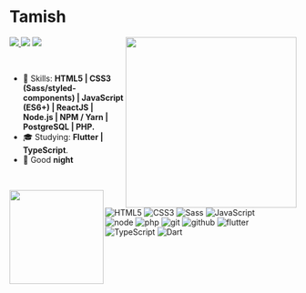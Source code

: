 # Tamish

<img align="right" width="300px" src="./bio-image.svg" />

<p align="left">
  <a href="tamishmhatre26@gmail.com">
    <img src="https://img.shields.io/badge/-tamishmhatre26@gmail.com-6633cc?style=flat-square&logo=Gmail&logoColor=white&link=mailto:tamishmhatre26@gmail.com" />
  </a>
  <a>
    <img src="https://img.shields.io/badge/Tamish%9225-6633cc?style=flat-square&logo=Discord&logoColor=white" />
  </a>
  <a href="https://github.com/mhatretamish/?tab=follow">
    <img src="https://img.shields.io/github/followers/ghtamish?label=Follow&style=social" />
  </a>
</p>

<br>

- :rocket: Skills: <strong>HTML5 | CSS3 (Sass/styled-components) | JavaScript (ES6+) | ReactJS | Node.js | NPM / Yarn | PostgreSQL | PHP.</strong>
- :mortar_board: Studying: <strong>Flutter | TypeScript</strong>.
- :open_book: Good <strong>night</strong>
<br>

<img
  align="left"
  height="165"
  src="https://github-readme-stats.vercel.app/api?username=mhatretamish&count_private=true&show_icons=true&custom_title=GitHub%20Status&hide=issues&title_color=6633cc&icon_color=f7df1e&bg_color=ffffff00&text_color=7159c1&hide_border=true"
/>
![HTML5](https://img.shields.io/badge/html%205-grey?style=for-the-badge&logo=html5&logoColor=white&labelColor=8E2DE2)
![CSS3](https://img.shields.io/badge/css%203-grey?style=for-the-badge&logo=css3&logoColor=white&labelColor=8E2DE2)
![Sass](https://img.shields.io/badge/sass-grey?style=for-the-badge&logo=sass&logoColor=white&labelColor=8E2DE2)
![JavaScript](https://img.shields.io/badge/-JavaScript-grey?style=for-the-badge&logo=javascript&logoColor=white&labelColor=8E2DE2)
</br>
![node](https://img.shields.io/badge/-node-grey?style=for-the-badge&logo=node.js&logoColor=white&labelColor=8E2DE2)
![php](https://img.shields.io/badge/-php-grey?style=for-the-badge&logo=php&logoColor=white&labelColor=8E2DE2)
![git](https://img.shields.io/badge/-git-grey?style=for-the-badge&logo=git&logoColor=white&labelColor=8E2DE2)
![github](https://img.shields.io/badge/-github-grey?style=for-the-badge&logo=github&logoColor=white&labelColor=8E2DE2)
![flutter](https://img.shields.io/badge/-flutter-grey?style=for-the-badge&logo=flutter&logoColor=white&labelColor=8E2DE2)
![TypeScript](https://img.shields.io/badge/-TypeScript-grey?style=for-the-badge&logo=TypeScript&logoColor=white&labelColor=8E2DE2)
![Dart](https://img.shields.io/badge/-Dart-grey?style=for-the-badge&logo=Dart&logoColor=white&labelColor=8E2DE2)
